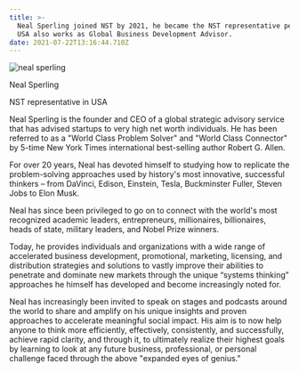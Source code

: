 ```yaml
---
title: >-
  Neal Sperling joined NST by 2021, he became the NST representative person in
  USA also works as Global Business Development Advisor. 
date: 2021-07-22T13:16:44.710Z
---
```

![neal sperling](/images/nealsperling.jpg "neal sperling")



Neal Sperling

NST representative in USA

Neal Sperling is the founder and CEO of a global strategic advisory service that has advised startups to very high net worth individuals. He has been referred to as a "World Class Problem Solver" and "World Class Connector" by 5-time New York Times international best-selling author Robert G. Allen.

For over 20 years, Neal has devoted himself to studying how to replicate the problem-solving approaches used by history's most innovative, successful thinkers – from DaVinci, Edison, Einstein, Tesla, Buckminster Fuller, Steven Jobs to Elon Musk.

Neal has since been privileged to go on to connect with the world's most recognized academic leaders, entrepreneurs, millionaires, billionaires, heads of state, military leaders, and Nobel Prize winners.

Today, he provides individuals and organizations with a wide range of accelerated business development, promotional, marketing, licensing, and distribution strategies and solutions to vastly improve their abilities to penetrate and dominate new markets through the unique “systems thinking” approaches he himself has developed and become increasingly noted for.

Neal has increasingly been invited to speak on stages and podcasts around the world to share and amplify on his unique insights and proven approaches to accelerate meaningful social impact. His aim is to now help anyone to think more efficiently, effectively, consistently, and successfully, achieve rapid clarity, and through it, to ultimately realize their highest goals by learning to look at any future business, professional, or personal challenge faced through the above "expanded eyes of genius."
